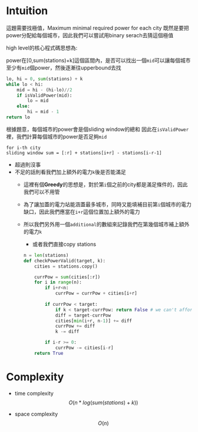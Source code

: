 # Intuition

這題需要找極值，Maximum minimal required power for each city
既然是要把power分配給每個城市，因此我們可以嘗試用binary serach去猜這個極值

high level的核心程式碼思想為:

power在[0,sum(stations)+k]這個區間內，是否可以找出一個`mid`可以讓每個城市至少有`mid`個power，然後逐漸往upperbound去找

```py
lo, hi = 0, sum(stations) + k
while lo < hi:
    mid = hi - (hi-lo)//2
    if isValidPower(mid):
        lo = mid
    else:
        hi = mid - 1
return lo
```

根據題意，每個城市的power會是個sliding window的總和
因此在`isValidPower`裡，我們計算每個城市的power是否足夠`mid`

```
for i-th city
sliding window sum = [:r] + stations[i+r] - stations[i-r-1]
```

- 超過則沒事
- 不足的話則看我們加上額外的電力`k`後是否能滿足
  - 這裡有個**Greedy**的思想是，對於第`i`個之前的city都是滿足條件的，因此我們可以不用管
  - 為了讓加蓋的電力站能涵蓋最多城市，同時又能填補目前第`i`個城市的電力缺口，因此我們應當在`i+r`這個位置加上額外的電力
  - 所以我們另外用一個`additional`的數組來記錄我們在第幾個城市補上額外的電力`k`
    - 或者我們直接copy stations

    ```py
    n = len(stations)
    def checkPowerValid(target, k):
        cities = stations.copy()

        currPow = sum(cities[:r])
        for i in range(n):
            if i+r<n:
                currPow = currPow + cities[i+r]
            
            if currPow < target:
                if k < target-currPow: return False # we can't afford this target power
                diff = target-currPow
                cities[min(i+r, n-1)] += diff
                currPow += diff
                k -= diff

            if i-r >= 0:
                currPow -= cities[i-r]
        return True
    ```

# Complexity

- time complexity
$$O(n * log(sum(stations)+k))$$

- space complexity
$$O(n)$$